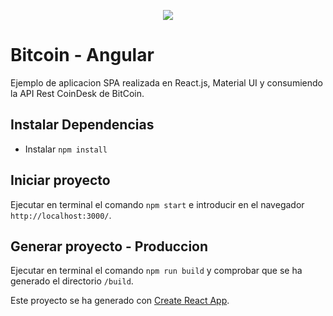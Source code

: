 <p align="center">
  <a href="https://www.buymeacoffee.com/cmurestudillos"><img src="https://img.buymeacoffee.com/button-api/?text=Buy me a coffee&emoji=&slug=cmurestudillos&button_colour=FFDD00&font_colour=000000&font_family=Cookie&outline_colour=000000&coffee_colour=ffffff"></a>
</p>

# Bitcoin - Angular

Ejemplo de aplicacion SPA realizada en React.js, Material UI y consumiendo la API Rest CoinDesk de BitCoin.

## Instalar Dependencias
- Instalar `npm install`

## Iniciar proyecto
Ejecutar en terminal el comando `npm start` e introducir en el navegador `http://localhost:3000/`.

## Generar proyecto - Produccion
Ejecutar en terminal el comando `npm run build` y comprobar que se ha generado el directorio `/build`. 

Este proyecto se ha generado con [Create React App](https://github.com/facebook/create-react-app).
